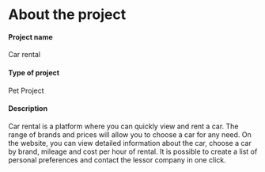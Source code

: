 # About the project

#### Project name
Car rental

#### Type of project
 Pet Project

#### Description
Car rental
is a platform where you can quickly view and rent a car. The range of brands and prices will allow you to choose a car for any need. On the website, you can view detailed information about the car, choose a car by brand, mileage and cost per hour of rental. It is possible to create a list of personal preferences and contact the lessor company in one click.